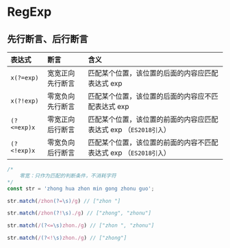 # RegExp

## 先行断言、后行断言

| 表达式 | 断言 | 含义
|:--|:--|:--
| `x(?=exp)` | 宽宽正向先行断言 | 匹配某个位置，该位置的后面的内容应匹配表达式 exp
| `x(?!exp)` | 零宽负向先行断言 | 匹配某个位置，该位置的后面的内容应不匹配表达式 exp
| `(?<=exp)x` | 零宽正向后行断言 | 匹配某个位置，该位置的前面的内容应匹配表达式 exp （`ES2018引入`）
| `(?<!exp)x` | 零宽负向后行断言 | 匹配某个位置，该位置的前面的内容不匹配表达式 exp （`ES2018引入`）

```js
/*
    零宽：只作为匹配的判断条件，不消耗字符
*/
const str = 'zhong hua zhon min gong zhonu guo';

str.match(/zhon(?=\s)/g) // ["zhon "]

str.match(/zhon(?!\s)./g) // ["zhong", "zhonu"]

str.match(/(?<=\s)zhon./g) // ["zhon ", "zhonu"]

str.match(/(?<!\s)zhon./g) // ["zhong"]
```
